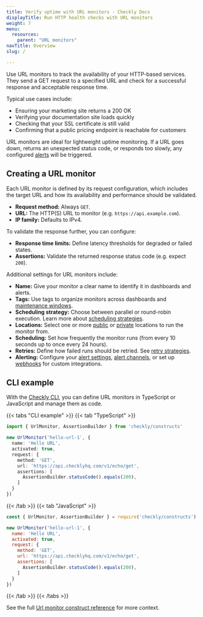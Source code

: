 ```yaml
---
title: Verify uptime with URL monitors - Checkly Docs
displayTitle: Run HTTP health checks with URL monitors
weight: 7
menu:
  resources:
    parent: "URL monitors"
navTitle: Overview
slug: /

---
```


Use URL monitors to track the availability of your HTTP-based services. They send a GET request to a specified URL and check for a successful response and acceptable response time.

Typical use cases include:

* Ensuring your marketing site returns a 200 OK
* Verifying your documentation site loads quickly
* Checking that your SSL certificate is still valid
* Confirming that a public pricing endpoint is reachable for customers

URL monitors are ideal for lightweight uptime monitoring. If a URL goes down, returns an unexpected status code, or responds too slowly, any configured [alerts](/docs/alerting-and-retries/) will be triggered.

## Creating a URL monitor

Each URL monitor is defined by its request configuration, which includes the target URL and how its availability and performance should be validated.

* **Request method:** Always `GET`.
* **URL:** The HTTP(S) URL to monitor (e.g. `https://api.example.com`).
* **IP family:** Defaults to IPv4.

To validate the response further, you can configure:

* **Response time limits:** Define latency thresholds for degraded or failed states.
* **Assertions:** Validate the returned response status code (e.g. expect `200`).

Additional settings for URL monitors include:

* **Name:** Give your monitor a clear name to identify it in dashboards and alerts.
* **Tags:** Use tags to organize monitors across dashboards and [maintenance windows](/docs/maintenance-windows/).
* **Scheduling strategy:** Choose between parallel or round-robin execution. Learn more about [scheduling strategies](/docs/monitoring/global-locations#scheduling-strategies).
* **Locations:** Select one or more [public](/docs/monitoring/global-locations/) or [private](/docs/private-locations/) locations to run the monitor from.
* **Scheduling:** Set how frequently the monitor runs (from every 10 seconds up to once every 24 hours).
* **Retries:** Define how failed runs should be retried. See [retry strategies](/docs/alerting-and-retries/retries/).
* **Alerting:** Configure your [alert settings](/docs/alerting-and-retries/alert-settings/), [alert channels](/docs/alerting-and-retries/alert-channels/), or set up [webhooks](/docs/alerting-and-retries/webhooks/) for custom integrations.

## CLI example

With the [Checkly CLI](/docs/cli/), you can define URL monitors in TypeScript or JavaScript and manage them as code.

{{< tabs "CLI example" >}}
{{< tab "TypeScript" >}}

```ts {title="hello-url.monitor.ts"}
import { UrlMonitor, AssertionBuilder } from 'checkly/constructs'

new UrlMonitor('hello-url-1', {
  name: 'Hello URL',
  activated: true,
  request: {
    method: 'GET',
    url: 'https://api.checklyhq.com/v1/echo/get',
    assertions: [
      AssertionBuilder.statusCode().equals(200),
    ]
  }
})
```

{{< /tab >}}
{{< tab "JavaScript" >}}

```js {title="hello-url.monitor.js"}
const { UrlMonitor, AssertionBuilder } = require('checkly/constructs')

new UrlMonitor('hello-url-1', {
  name: 'Hello URL',
  activated: true,
  request: {
    method: 'GET',
    url: 'https://api.checklyhq.com/v1/echo/get',
    assertions: [
      AssertionBuilder.statusCode().equals(200),
    ]
  }
})
```

{{< /tab >}}
{{< /tabs >}}

See the full [Url monitor construct reference](/docs/cli/constructs-reference/#urlmonitor) for more context.